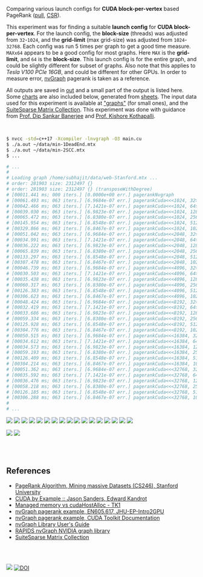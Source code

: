 Comparing various launch configs for **CUDA block-per-vertex** based PageRank
([pull], [CSR]).

This experiment was for finding a suitable **launch config** for
**CUDA block-per-vertex**. For the launch config, the **block-size** (threads)
was adjusted from `32`-`1024`, and the **grid-limit** (max grid-size) was
adjusted from `1024`-`32768`. Each config was run 5 times per graph to get a
good time measure. `MAXx64` appears to be a good config for most graphs. Here
`MAX` is the **grid-limit**, and `64` is the **block-size**. This launch
config is for the entire graph, and could be slightly different for subset of
graphs. Also note that this applies to *Tesla V100 PCIe 16GB*, and could be
different for other GPUs. In order to measure error, [nvGraph] pagerank is
taken as a reference.

All outputs are saved in [out](out/) and a small part of the output is listed
here. Some [charts] are also included below, generated from [sheets]. The input
data used for this experiment is available at ["graphs"] (for small ones), and
the [SuiteSparse Matrix Collection]. This experiment was done with guidance
from [Prof. Dip Sankar Banerjee] and [Prof. Kishore Kothapalli].

<br>

```bash
$ nvcc -std=c++17 -Xcompiler -lnvgraph -O3 main.cu
$ ./a.out ~/data/min-1DeadEnd.mtx
$ ./a.out ~/data/min-2SCC.mtx
$ ...

# ...
#
# Loading graph /home/subhajit/data/web-Stanford.mtx ...
# order: 281903 size: 2312497 {}
# order: 281903 size: 2312497 {} (transposeWithDegree)
# [00011.441 ms; 000 iters.] [0.0000e+00 err.] pagerankNvgraph
# [00061.493 ms; 063 iters.] [6.9684e-07 err.] pagerankCuda<<<1024, 32>>>
# [00042.466 ms; 063 iters.] [7.1421e-07 err.] pagerankCuda<<<1024, 64>>>
# [00039.030 ms; 063 iters.] [6.9823e-07 err.] pagerankCuda<<<1024, 128>>>
# [00065.472 ms; 063 iters.] [6.8380e-07 err.] pagerankCuda<<<1024, 256>>>
# [00145.954 ms; 063 iters.] [6.8548e-07 err.] pagerankCuda<<<1024, 512>>>
# [00329.866 ms; 063 iters.] [6.8467e-07 err.] pagerankCuda<<<1024, 1024>>>
# [00051.042 ms; 063 iters.] [6.9684e-07 err.] pagerankCuda<<<2048, 32>>>
# [00034.991 ms; 063 iters.] [7.1421e-07 err.] pagerankCuda<<<2048, 64>>>
# [00036.222 ms; 063 iters.] [6.9823e-07 err.] pagerankCuda<<<2048, 128>>>
# [00065.839 ms; 063 iters.] [6.8380e-07 err.] pagerankCuda<<<2048, 256>>>
# [00133.297 ms; 063 iters.] [6.8548e-07 err.] pagerankCuda<<<2048, 512>>>
# [00307.478 ms; 063 iters.] [6.8467e-07 err.] pagerankCuda<<<2048, 1024>>>
# [00046.739 ms; 063 iters.] [6.9684e-07 err.] pagerankCuda<<<4096, 32>>>
# [00030.503 ms; 063 iters.] [7.1421e-07 err.] pagerankCuda<<<4096, 64>>>
# [00035.438 ms; 063 iters.] [6.9823e-07 err.] pagerankCuda<<<4096, 128>>>
# [00060.317 ms; 063 iters.] [6.8380e-07 err.] pagerankCuda<<<4096, 256>>>
# [00126.383 ms; 063 iters.] [6.8548e-07 err.] pagerankCuda<<<4096, 512>>>
# [00306.623 ms; 063 iters.] [6.8467e-07 err.] pagerankCuda<<<4096, 1024>>>
# [00048.424 ms; 063 iters.] [6.9684e-07 err.] pagerankCuda<<<8192, 32>>>
# [00032.419 ms; 063 iters.] [7.1421e-07 err.] pagerankCuda<<<8192, 64>>>
# [00033.686 ms; 063 iters.] [6.9823e-07 err.] pagerankCuda<<<8192, 128>>>
# [00059.334 ms; 063 iters.] [6.8380e-07 err.] pagerankCuda<<<8192, 256>>>
# [00125.928 ms; 063 iters.] [6.8548e-07 err.] pagerankCuda<<<8192, 512>>>
# [00304.776 ms; 063 iters.] [6.8467e-07 err.] pagerankCuda<<<8192, 1024>>>
# [00050.515 ms; 063 iters.] [6.9684e-07 err.] pagerankCuda<<<16384, 32>>>
# [00034.612 ms; 063 iters.] [7.1421e-07 err.] pagerankCuda<<<16384, 64>>>
# [00034.573 ms; 063 iters.] [6.9823e-07 err.] pagerankCuda<<<16384, 128>>>
# [00059.193 ms; 063 iters.] [6.8380e-07 err.] pagerankCuda<<<16384, 256>>>
# [00126.409 ms; 063 iters.] [6.8548e-07 err.] pagerankCuda<<<16384, 512>>>
# [00304.214 ms; 063 iters.] [6.8467e-07 err.] pagerankCuda<<<16384, 1024>>>
# [00051.362 ms; 063 iters.] [6.9684e-07 err.] pagerankCuda<<<32768, 32>>>
# [00035.592 ms; 063 iters.] [7.1421e-07 err.] pagerankCuda<<<32768, 64>>>
# [00036.476 ms; 063 iters.] [6.9823e-07 err.] pagerankCuda<<<32768, 128>>>
# [00058.218 ms; 063 iters.] [6.8380e-07 err.] pagerankCuda<<<32768, 256>>>
# [00126.185 ms; 063 iters.] [6.8548e-07 err.] pagerankCuda<<<32768, 512>>>
# [00306.288 ms; 063 iters.] [6.8467e-07 err.] pagerankCuda<<<32768, 1024>>>
#
# ...
```

[![](https://i.imgur.com/bwedZN8.gif)][sheetp]
[![](https://i.imgur.com/SYY0VTV.gif)][sheetp]
[![](https://i.imgur.com/0ThK2pd.gif)][sheetp]
[![](https://i.imgur.com/a7AKdLx.gif)][sheetp]
[![](https://i.imgur.com/sxbRgJF.gif)][sheetp]
[![](https://i.imgur.com/crTZjmn.gif)][sheetp]
[![](https://i.imgur.com/cxLbgqj.gif)][sheetp]
[![](https://i.imgur.com/m9KGsyj.gif)][sheetp]
[![](https://i.imgur.com/V5Xp74C.gif)][sheetp]
[![](https://i.imgur.com/LW2qAcp.gif)][sheetp]
[![](https://i.imgur.com/Kt1Uzyk.gif)][sheetp]
[![](https://i.imgur.com/UGah41u.gif)][sheetp]
[![](https://i.imgur.com/o9maK87.gif)][sheetp]
[![](https://i.imgur.com/GQJRono.gif)][sheetp]
[![](https://i.imgur.com/rou4VBX.gif)][sheetp]
[![](https://i.imgur.com/D73ZUaf.gif)][sheetp]
[![](https://i.imgur.com/sX2dCEb.gif)][sheetp]

[![](https://i.imgur.com/IQTjjIb.png)][sheetp]
[![](https://i.imgur.com/S4eCob2.png)][sheetp]

<br>
<br>


## References

- [PageRank Algorithm, Mining massive Datasets (CS246), Stanford University](https://www.youtube.com/watch?v=ke9g8hB0MEo)
- [CUDA by Example :: Jason Sanders, Edward Kandrot](https://www.slideshare.net/SubhajitSahu/cuda-by-example-notes)
- [Managed memory vs cudaHostAlloc - TK1](https://forums.developer.nvidia.com/t/managed-memory-vs-cudahostalloc-tk1/34281)
- [nvGraph pagerank example, EN605.617, JHU-EP-Intro2GPU](https://github.com/JHU-EP-Intro2GPU/EN605.617/blob/master/module9/nvgraph_examples/nvgraph_Pagerank.cpp)
- [nvGraph pagerank example, CUDA Toolkit Documentation](https://docs.nvidia.com/cuda/archive/10.0/nvgraph/index.html#nvgraph-pagerank-example)
- [nvGraph Library User's Guide](https://docs.nvidia.com/cuda/archive/10.1/pdf/nvGRAPH_Library.pdf)
- [RAPIDS nvGraph NVIDIA graph library][nvGraph]
- [SuiteSparse Matrix Collection]

<br>
<br>

[![](https://i.imgur.com/QIUy2ds.jpg)](https://www.youtube.com/watch?v=4EG2up-jcKM&t=12897s)
[![DOI](https://zenodo.org/badge/371735420.svg)](https://zenodo.org/badge/latestdoi/371735420)

[Prof. Dip Sankar Banerjee]: https://sites.google.com/site/dipsankarban/
[Prof. Kishore Kothapalli]: https://cstar.iiit.ac.in/~kkishore/
[SuiteSparse Matrix Collection]: https://suitesparse-collection-website.herokuapp.com
["graphs"]: https://github.com/puzzlef/graphs
[nvGraph]: https://github.com/rapidsai/nvgraph
[pull]: https://github.com/puzzlef/pagerank-push-vs-pull
[csr]: https://github.com/puzzlef/pagerank-class-vs-csr
[charts]: https://photos.app.goo.gl/8uvRf81gpiBFNjFS6
[sheets]: https://docs.google.com/spreadsheets/d/1Vqa9Kt1jU7Te9cB29HDZF8O_VfiwJOkNb1eu6mcUDrY/edit?usp=sharing
[sheetp]: https://docs.google.com/spreadsheets/d/e/2PACX-1vQiG1SaS9NOXCGbJq-BM2rE5orbAeGU1F1SSqEhIrjs-TicLxm71x0MnUg7E2VU2oxLW4wIWNmGndNN/pubhtml
